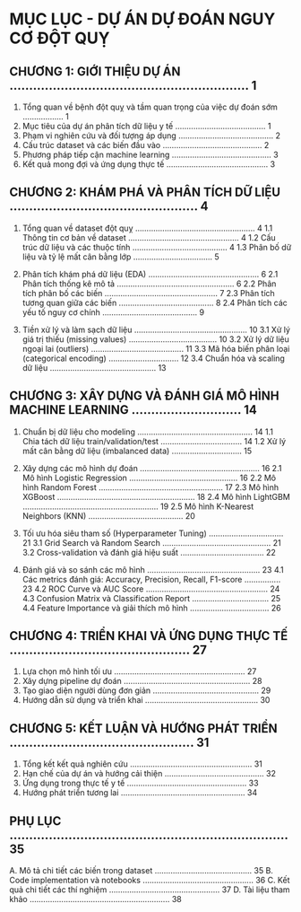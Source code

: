 # MỤC LỤC - DỰ ÁN DỰ ĐOÁN NGUY CƠ ĐỘT QUỴ

## CHƯƠNG 1: GIỚI THIỆU DỰ ÁN ............................................................. 1
   1. Tổng quan về bệnh đột quỵ và tầm quan trọng của việc dự đoán sớm .................. 1
   2. Mục tiêu của dự án phân tích dữ liệu y tế ........................................ 1
   3. Phạm vi nghiên cứu và đối tượng áp dụng .......................................... 2
   4. Cấu trúc dataset và các biến đầu vào ............................................ 2
   5. Phương pháp tiếp cận machine learning ............................................ 3
   6. Kết quả mong đợi và ứng dụng thực tế ............................................. 3

## CHƯƠNG 2: KHÁM PHÁ VÀ PHÂN TÍCH DỮ LIỆU ................................................ 4
   1. Tổng quan về dataset đột quỵ ..................................................... 4
      1.1 Thông tin cơ bản về dataset ................................................. 4
      1.2 Cấu trúc dữ liệu và các thuộc tính .......................................... 4
      1.3 Phân bố dữ liệu và tỷ lệ mất cân bằng lớp ................................... 5
   
   2. Phân tích khám phá dữ liệu (EDA) ................................................. 6
      2.1 Phân tích thống kê mô tả .................................................... 6
      2.2 Phân tích phân bố các biến .................................................. 7
      2.3 Phân tích tương quan giữa các biến .......................................... 8
      2.4 Phân tích các yếu tố nguy cơ chính .......................................... 9
   
   3. Tiền xử lý và làm sạch dữ liệu .................................................. 10
      3.1 Xử lý giá trị thiếu (missing values) ....................................... 10
      3.2 Xử lý dữ liệu ngoại lai (outliers) ......................................... 11
      3.3 Mã hóa biến phân loại (categorical encoding) ............................... 12
      3.4 Chuẩn hóa và scaling dữ liệu ............................................... 13

## CHƯƠNG 3: XÂY DỰNG VÀ ĐÁNH GIÁ MÔ HÌNH MACHINE LEARNING ............................ 14
   1. Chuẩn bị dữ liệu cho modeling ................................................... 14
      1.1 Chia tách dữ liệu train/validation/test .................................... 14
      1.2 Xử lý mất cân bằng dữ liệu (imbalanced data) ............................... 15
   
   2. Xây dựng các mô hình dự đoán ..................................................... 16
      2.1 Mô hình Logistic Regression ................................................ 16
      2.2 Mô hình Random Forest ....................................................... 17
      2.3 Mô hình XGBoost ............................................................. 18
      2.4 Mô hình LightGBM ............................................................ 19
      2.5 Mô hình K-Nearest Neighbors (KNN) .......................................... 20
   
   3. Tối ưu hóa siêu tham số (Hyperparameter Tuning) ................................. 21
      3.1 Grid Search và Random Search ................................................ 21
      3.2 Cross-validation và đánh giá hiệu suất ..................................... 22
   
   4. Đánh giá và so sánh các mô hình .................................................. 23
      4.1 Các metrics đánh giá: Accuracy, Precision, Recall, F1-score ................ 23
      4.2 ROC Curve và AUC Score ...................................................... 24
      4.3 Confusion Matrix và Classification Report .................................. 25
      4.4 Feature Importance và giải thích mô hình ................................... 26

## CHƯƠNG 4: TRIỂN KHAI VÀ ỨNG DỤNG THỰC TẾ .............................................. 27
   1. Lựa chọn mô hình tối ưu .......................................................... 27
   2. Xây dựng pipeline dự đoán ........................................................ 28
   3. Tạo giao diện người dùng đơn giản ............................................... 29
   4. Hướng dẫn sử dụng và triển khai .................................................. 30

## CHƯƠNG 5: KẾT LUẬN VÀ HƯỚNG PHÁT TRIỂN ............................................... 31
   1. Tổng kết kết quả nghiên cứu ...................................................... 31
   2. Hạn chế của dự án và hướng cải thiện ............................................ 32
   3. Ứng dụng trong thực tế y tế ..................................................... 33
   4. Hướng phát triển tương lai ....................................................... 34

## PHỤ LỤC ....................................................................... 35
   A. Mô tả chi tiết các biến trong dataset ........................................... 35
   B. Code implementation và notebooks ................................................. 36
   C. Kết quả chi tiết các thí nghiệm ................................................. 37
   D. Tài liệu tham khảo .............................................................. 38